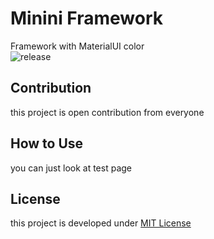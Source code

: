 # Minini Framework

Framework with MaterialUI color  
![release](https://img.shields.io/badge/version-0.2.0-lightgrey.svg)
  
## Contribution
this project is open contribution from everyone  

## How to Use
you can just look at test page
  
## License
this project is developed under [MIT License](https://github.com/dhanyn10/minini/blob/master/LICENSE)